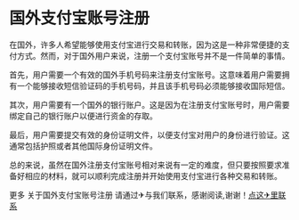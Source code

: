 # 国外支付宝账号注册

在国外，许多人希望能够使用支付宝进行交易和转账，因为这是一种非常便捷的支付方式。然而，对于国外用户来说，注册一个支付宝账号并不是一件简单的事情。

首先，用户需要一个有效的国外手机号码来注册支付宝账号。这意味着用户需要拥有一个能够接收短信验证码的手机号码，并且该手机号码必须能够接收国际短信。

其次，用户需要有一个国外的银行账户。这是因为在注册支付宝账号时，用户需要绑定自己的银行账户以便进行资金的存取。

最后，用户需要提交有效的身份证明文件，以便支付宝对用户的身份进行验证。这通常包括护照或者其他国际身份证明文件。

总的来说，虽然在国外注册支付宝账号相对来说有一定的难度，但只要按照要求准备好相应的材料，就可以顺利完成注册并开始使用支付宝进行各种交易和转账。

更多 关于国外支付宝账号注册 请通过✈与我们联系，感谢阅读,谢谢！[点这✈里联系](https://lm.k02.cc)